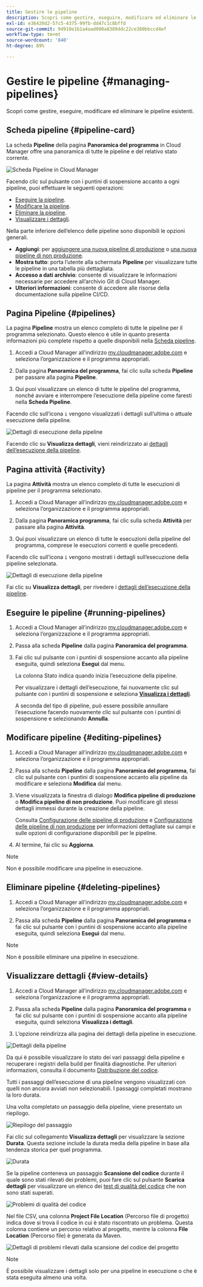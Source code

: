 ```yaml
---
title: Gestire le pipeline
description: Scopri come gestire, eseguire, modificare ed eliminare le pipeline esistenti.
exl-id: e36420d2-57c5-4375-99fb-dd47c1c8bffd
source-git-commit: 9d910e1b1a4aad000a8389ddc22ce380bbccd4ef
workflow-type: tm+mt
source-wordcount: '840'
ht-degree: 89%

---
```



# Gestire le pipeline {#managing-pipelines}

Scopri come gestire, eseguire, modificare ed eliminare le pipeline esistenti.

## Scheda pipeline {#pipeline-card}

La scheda **Pipeline** della pagina **Panoramica del programma** in Cloud Manager offre una panoramica di tutte le pipeline e del relativo stato corrente.

![Scheda Pipeline in Cloud Manager](/help/assets/configure-pipelines/pipelines-card.png)

Facendo clic sul pulsante con i puntini di sospensione accanto a ogni pipeline, puoi effettuare le seguenti operazioni:

* [Eseguire la pipeline](#running-pipelines).
* [Modificare la pipeline](#editing-pipelines).
* [Eliminare la pipeline](#deleting-pipelines).
* [Visualizzare i dettagli](#view-details).

Nella parte inferiore dell’elenco delle pipeline sono disponibili le opzioni generali.

* **Aggiungi**: per [aggiungere una nuova pipeline di produzione](/help/using/production-pipelines.md) o [una nuova pipeline di non produzione](/help/using/non-production-pipelines.md).
* **Mostra tutto**: porta l’utente alla schermata **Pipeline** per visualizzare tutte le pipeline in una tabella più dettagliata.
* **Accesso a dati archivio**: consente di visualizzare le informazioni necessarie per accedere all’archivio Git di Cloud Manager.
* **Ulteriori informazioni**: consente di accedere alle risorse della documentazione sulla pipeline CI/CD.

## Pagina Pipeline {#pipelines}

La pagina **Pipeline** mostra un elenco completo di tutte le pipeline per il programma selezionato. Questo elenco è utile in quanto presenta informazioni più complete rispetto a quelle disponibili nella [Scheda pipeline](#pipeline-card).

1. Accedi a Cloud Manager all’indirizzo [my.cloudmanager.adobe.com](https://my.cloudmanager.adobe.com/) e seleziona l’organizzazione e il programma appropriati.

1. Dalla pagina **Panoramica del programma**, fai clic sulla scheda **Pipeline** per passare alla pagina **Pipeline**.

1. Qui puoi visualizzare un elenco di tutte le pipeline del programma, nonché avviare e interrompere l’esecuzione della pipeline come faresti nella **Scheda Pipeline**.

Facendo clic sull’icona `i` vengono visualizzati i dettagli sull’ultima o attuale esecuzione della pipeline.

![Dettagli di esecuzione della pipeline](/help/assets/configure-pipelines/pipeline-status.png)

Facendo clic su **Visualizza dettagli**, vieni reindirizzato ai [dettagli dell’esecuzione della pipeline](#view-details).

## Pagina attività {#activity}

La pagina **Attività** mostra un elenco completo di tutte le esecuzioni di pipeline per il programma selezionato.

1. Accedi a Cloud Manager all’indirizzo [my.cloudmanager.adobe.com](https://my.cloudmanager.adobe.com/) e seleziona l’organizzazione e il programma appropriati.

1. Dalla pagina **Panoramica programma**, fai clic sulla scheda **Attività** per passare alla pagina **Attività**.

1. Qui puoi visualizzare un elenco di tutte le esecuzioni della pipeline del programma, comprese le esecuzioni correnti e quelle precedenti.

Facendo clic sull’icona `i` vengono mostrati i dettagli sull’esecuzione della pipeline selezionata.

![Dettagli di esecuzione della pipeline](/help/assets/configure-pipelines/pipeline-activity.png)

Fai clic su **Visualizza dettagli**, per rivedere i [dettagli dell’esecuzione della pipeline](#view-details).

## Eseguire le pipeline {#running-pipelines}

1. Accedi a Cloud Manager all’indirizzo [my.cloudmanager.adobe.com](https://my.cloudmanager.adobe.com/) e seleziona l’organizzazione e il programma appropriati.
1. Passa alla scheda **Pipeline** dalla pagina **Panoramica del programma**.
1. Fai clic sul pulsante con i puntini di sospensione accanto alla pipeline eseguita, quindi seleziona **Esegui** dal menu.

   La colonna Stato indica quando inizia l’esecuzione della pipeline.

   Per visualizzare i dettagli dell’esecuzione, fai nuovamente clic sul pulsante con i puntini di sospensione e seleziona **[Visualizza i dettagli](#view-details)**.

   A seconda del tipo di pipeline, può essere possibile annullare l’esecuzione facendo nuovamente clic sul pulsante con i puntini di sospensione e selezionando **Annulla**.

## Modificare pipeline {#editing-pipelines}

1. Accedi a Cloud Manager all’indirizzo [my.cloudmanager.adobe.com](https://my.cloudmanager.adobe.com/) e seleziona l’organizzazione e il programma appropriati.

1. Passa alla scheda **Pipeline** dalla pagina **Panoramica del programma**, fai clic sul pulsante con i puntini di sospensione accanto alla pipeline da modificare e seleziona **Modifica** dal menu.

1. Viene visualizzata la finestra di dialogo **Modifica pipeline di produzione** o **Modifica pipeline di non produzione**. Puoi modificare gli stessi dettagli immessi durante la creazione della pipeline.

   Consulta [Configurazione delle pipeline di produzione](/help/using/production-pipelines.md) e [Configurazione delle pipeline di non produzione](/help/using/non-production-pipelines.md) per informazioni dettagliate sui campi e sulle opzioni di configurazione disponibili per le pipeline.

1. Al termine, fai clic su **Aggiorna**.

>[!NOTE]
>
>Non è possibile modificare una pipeline in esecuzione.

## Eliminare pipeline {#deleting-pipelines}

1. Accedi a Cloud Manager all’indirizzo [my.cloudmanager.adobe.com](https://my.cloudmanager.adobe.com/) e seleziona l’organizzazione e il programma appropriati.

1. Passa alla scheda **Pipeline** dalla pagina **Panoramica del programma** e fai clic sul pulsante con i puntini di sospensione accanto alla pipeline eseguita, quindi seleziona **Esegui** dal menu.

>[!NOTE]
>
>Non è possibile eliminare una pipeline in esecuzione.

## Visualizzare dettagli {#view-details}

1. Accedi a Cloud Manager all’indirizzo [my.cloudmanager.adobe.com](https://my.cloudmanager.adobe.com/) e seleziona l’organizzazione e il programma appropriati.

1. Passa alla scheda **Pipeline** dalla pagina **Panoramica del programma** e fai clic sul pulsante con i puntini di sospensione accanto alla pipeline eseguita, quindi seleziona **Visualizza i dettagli**.

1. L’opzione reindirizza alla pagina dei dettagli della pipeline in esecuzione.

![Dettagli della pipeline](/help/assets/configure-pipelines/pipeline-running-details.png)

Da qui è possibile visualizzare lo stato dei vari passaggi della pipeline e recuperare i registri della build per finalità diagnostiche. Per ulteriori informazioni, consulta il documento [Distribuzione del codice](/help/using/code-deployment.md).

Tutti i passaggi dell’esecuzione di una pipeline vengono visualizzati con quelli non ancora avviati non selezionabili. I passaggi completati mostrano la loro durata.

Una volta completato un passaggio della pipeline, viene presentato un riepilogo.

![Riepilogo del passaggio](/help/assets/configure-pipelines/pipeline-step.png)

Fai clic sul collegamento **Visualizza dettagli** per visualizzare la sezione **Durata**. Questa sezione include la durata media della pipeline in base alla tendenza storica per quel programma.

![Durata](/help/assets/configure-pipelines/duration.png)

Se la pipeline conteneva un passaggio **Scansione del codice** durante il quale sono stati rilevati dei problemi, puoi fare clic sul pulsante **Scarica dettagli** per visualizzare un elenco dei [test di qualità del codice](/help/using/code-quality-testing.md) che non sono stati superati.

![Problemi di qualità del codice](assets/managing-pipelines-code-quality-issues.png)

Nel file CSV, una colonna **Project File Location** (Percorso file di progetto) indica dove si trova il codice in cui è stato riscontrato un problema. Questa colonna contiene un percorso relativo al progetto, mentre la colonna **File Location** (Percorso file) è generata da Maven.

![Dettagli di problemi rilevati dalla scansione del codice del progetto](assets/managing-pipelines-code-quality-details.png)


>[!NOTE]
>
>È possibile visualizzare i dettagli solo per una pipeline in esecuzione o che è stata eseguita almeno una volta.

